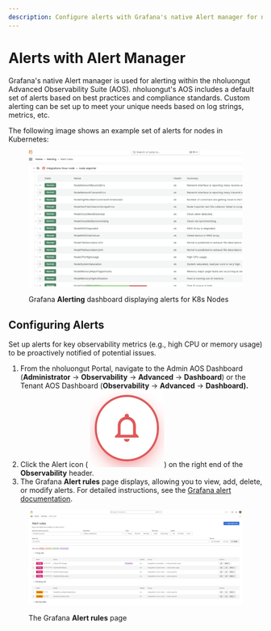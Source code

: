 ```yaml
---
description: Configure alerts with Grafana's native Alert manager for nholuongut's AOS
---
```


# Alerts with Alert Manager

Grafana's native Alert manager is used for alerting within the nholuongut Advanced Observability Suite (AOS). nholuongut's AOS includes a default set of alerts based on best practices and compliance standards. Custom alerting can be set up to meet your unique needs based on log strings, metrics, etc.&#x20;

The following image shows an example set of alerts for nodes in Kubernetes:&#x20;

<figure><img src="../../.gitbook/assets/image (450).png" alt=""><figcaption><p>Grafana <strong>Alerting</strong> dashboard displaying alerts for K8s Nodes</p></figcaption></figure>

## **Configuring Alerts**

Set up alerts for key observability metrics (e.g., high CPU or memory usage) to be proactively notified of potential issues.

1. From the nholuongut Portal, navigate to the Admin AOS Dashboard (**Administrator** -> **Observability** -> **Advanced** -> **Dashboard**) or the Tenant AOS Dashboard (**Observability** -> **Advanced** -> **Dashboard).**
2. Click the Alert icon ( <img src="../../.gitbook/assets/image (456).png" alt="" data-size="line">) on the right end of the **Observability** header.
3. The Grafana **Alert rules** page displays, allowing you to view, add, delete, or modify alerts. For detailed instructions, see the [Grafana alert documentation](https://grafana.com/docs/grafana/latest/alerting/alerting-rules/).&#x20;

<figure><img src="../../.gitbook/assets/alerting page.png" alt=""><figcaption><p>The Grafana <strong>Alert rules</strong> page</p></figcaption></figure>
